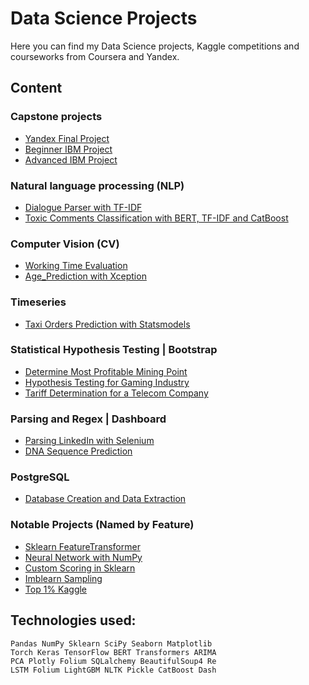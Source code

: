 # Data Science Projects

Here you can find my Data Science projects,
Kaggle competitions and courseworks from Coursera and Yandex.


## Content

### Capstone projects

* [Yandex Final Project](https://github.com/SanYattsu/Data_Science_Projects/tree/main/Yandex_Courseworks/Production_%D0%A1osts_Optimization)
* [Beginner IBM Project](https://github.com/SanYattsu/Data_Science_Projects/tree/main/IBM_Courseworks/Space_X_Landing_Prediction)
* [Advanced IBM Project](https://github.com/SanYattsu/Data_Science_Projects/tree/main/IBM_Courseworks/BTC_Price_Prediction)

### Natural language processing (NLP)

* [Dialogue Parser with TF-IDF](https://github.com/SanYattsu/Data_Science_Projects/tree/main/PET_Projects/NLP_Dialogue_Parser)
* [Toxic Comments Classification with BERT, TF-IDF and CatBoost](https://github.com/SanYattsu/Data_Science_Projects/tree/main/Yandex_Courseworks/Comments_Classification)

### Computer Vision (CV)

* [Working Time Evaluation](https://github.com/SanYattsu/Data_Science_Projects/tree/main/PET_Projects/CV_Working_Time_Evaluation)
* [Age_Prediction with Xception](https://github.com/SanYattsu/Data_Science_Projects/tree/main/Yandex_Courseworks/Age_Prediction_CNN)

### Timeseries

* [Taxi Orders Prediction with Statsmodels](https://github.com/SanYattsu/Data_Science_Projects/tree/main/Yandex_Courseworks/Time_Series_Taxi)

### Statistical Hypothesis Testing | Bootstrap

* [Determine Most Profitable Mining Point](https://github.com/SanYattsu/Data_Science_Projects/tree/main/Yandex_Courseworks/Petroleum_Producing_Bootstrap)
* [Hypothesis Testing for Gaming Industry](https://github.com/SanYattsu/Data_Science_Projects/tree/main/Yandex_Courseworks/Gaming_Sales_Analysis)
* [Tariff Determination for a Telecom Company](https://github.com/SanYattsu/Data_Science_Projects/tree/main/Yandex_Courseworks/Telecom_Tariff_Determination)

### Parsing and Regex | Dashboard

* [Parsing LinkedIn with Selenium](https://github.com/SanYattsu/Data_Science_Projects/tree/main/PET_Projects/Parsing_Jobs_on_LinkedIn)
* [DNA Sequence Prediction](https://github.com/SanYattsu/Data_Science_Projects/tree/main/PET_Projects/DNA_Sequence_Prediction)

### PostgreSQL

* [Database Creation and Data Extraction](https://github.com/SanYattsu/Data_Science_Projects/tree/main/Kaggle/PostgreSQL_Investments)

### Notable Projects (Named by Feature)

* [Sklearn FeatureTransformer](https://github.com/SanYattsu/Data_Science_Projects/tree/main/Yandex_Courseworks/Car_Prices)
* [Neural Network with NumPy](https://github.com/SanYattsu/Data_Science_Projects/tree/main/Yandex_Courseworks/NN_Data_Protection)
* [Custom Scoring in Sklearn](https://github.com/SanYattsu/Data_Science_Projects/tree/main/Yandex_Courseworks/Gold_Recovery_Prediction)
* [Imblearn Sampling](https://github.com/SanYattsu/Data_Science_Projects/tree/main/Kaggle/Bank_Customer_Churn)
* [Top 1% Kaggle](https://github.com/SanYattsu/Data_Science_Projects/tree/main/Kaggle/Spaceship_Catastrophe)

## Technologies used:

    Pandas NumPy Sklearn SciPy Seaborn Matplotlib
    Torch Keras TensorFlow BERT Transformers ARIMA
    PCA Plotly Folium SQLalchemy BeautifulSoup4 Re
    LSTM Folium LightGBM NLTK Pickle CatBoost Dash
